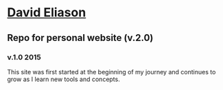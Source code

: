 # [David Eliason](http://www.deliason.com)
## Repo for personal website (v.2.0)
### v.1.0 2015

This site was first started at the beginning of my journey and continues to grow as I learn new tools and concepts.
